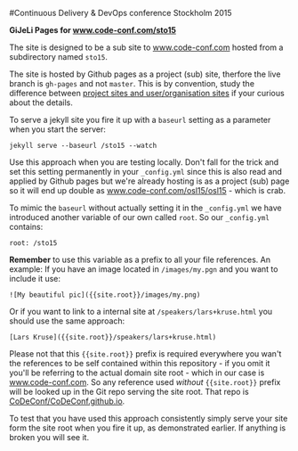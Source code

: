 #Continuous Delivery & DevOps conference Stockholm 2015

__GiJeLi Pages for www.code-conf.com/sto15__

The site is designed to be a sub site to www.code-conf.com hosted from a subdirectory named `sto15`.

The site is hosted by Github pages as a project (sub) site, therfore the live branch is `gh-pages` and not `master`. This is by convention, study the difference between [project sites and user/organisation sites](https://help.github.com/articles/user-organization-and-project-pages/) if your curious about the details.

To serve a jekyll site you fire it up with a `baseurl` setting as a parameter when you start the server:

    jekyll serve --baseurl /sto15 --watch

Use this approach when you are testing locally. Don't fall for the trick and set this setting permanently in your `_config.yml` since this is also read and applied by Github pages but we're already hosting is as a project (sub) page so it will end up double as www.code-conf.com/osl15/osl15 - which is crab.

To mimic the `baseurl` without actually setting it in the `_config.yml` we have introduced another variable of our own called `root`. So our `_config.yml` contains:

    root: /sto15

__Remember__ to use this variable as a prefix to all your file references. An example: If you have an image located in `/images/my.pgn` and you want to include it use:

    ![My beautiful pic]({{site.root}}/images/my.png)
   
Or if you want to link to a internal site at `/speakers/lars+kruse.html` you should use the same approach:

    [Lars Kruse]({{site.root}}/speakers/lars+kruse.html)
    
Please not that this `{{site.root}}` prefix is required everywhere you wan't the references to be self contained within this repository - if you omit it you'll be referring to the actual domain site root - which in our case is www.code-conf.com. So any reference used _without_ `{{site.root}}` prefix will be looked up in the Git repo serving the site root. That repo is  [CoDeConf/CoDeConf.github.io](https://github.com/CoDeConf/CoDeConf.github.io).

To test that you have used this approach consistently simply serve your site form the site root when you fire it up, as demonstrated earlier. If anything is broken you will see it.

